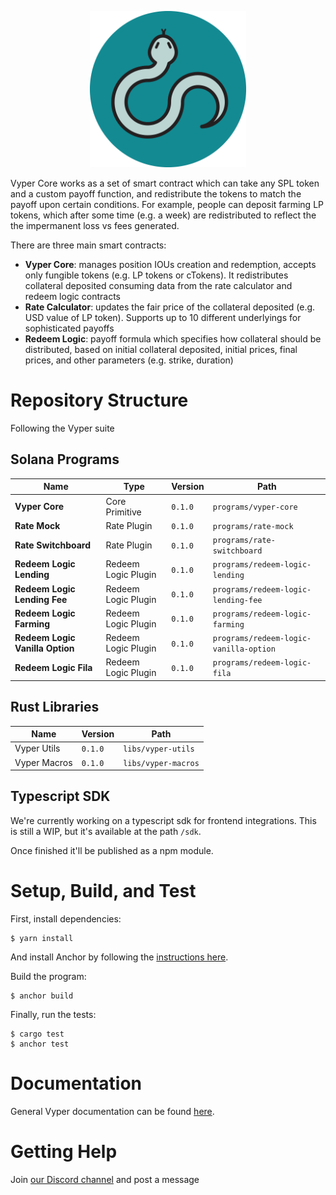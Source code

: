 <p align="center">
  <a href="https://vyperprotocol.io">
    <img alt="Vyper Protocol" src="https://github.com/vyper-protocol/branding/blob/main/medium-logo.png" width="250" />
  </a>
</p>

Vyper Core works as a set of smart contract which can take any SPL token and a custom payoff function, and redistribute the tokens to match the payoff upon certain conditions. For example, people can deposit farming LP tokens, which after some time (e.g. a week) are redistributed to reflect the the impermanent loss vs fees generated.

There are three main smart contracts:

- **Vyper Core**: manages position IOUs creation and redemption, accepts only fungible tokens (e.g. LP tokens or cTokens). It redistributes collateral deposited consuming data from the rate calculator and redeem logic contracts
- **Rate Calculator**: updates the fair price of the collateral deposited (e.g. USD value of LP token). Supports up to 10 different underlyings for sophisticated payoffs
- **Redeem Logic**: payoff formula which specifies how collateral should be distributed, based on initial collateral deposited, initial prices, final prices, and other parameters (e.g. strike, duration)

# Repository Structure

Following the Vyper suite

## Solana Programs

| Name                            | Type                | Version | Path                                   |
| ------------------------------- | ------------------- | ------- | -------------------------------------- |
| **Vyper Core**                  | Core Primitive      | `0.1.0` | `programs/vyper-core`                  |
| **Rate Mock**                   | Rate Plugin         | `0.1.0` | `programs/rate-mock`                   |
| **Rate Switchboard**            | Rate Plugin         | `0.1.0` | `programs/rate-switchboard`            |
| **Redeem Logic Lending**        | Redeem Logic Plugin | `0.1.0` | `programs/redeem-logic-lending`        |
| **Redeem Logic Lending Fee**    | Redeem Logic Plugin | `0.1.0` | `programs/redeem-logic-lending-fee`    |
| **Redeem Logic Farming**        | Redeem Logic Plugin | `0.1.0` | `programs/redeem-logic-farming`        |
| **Redeem Logic Vanilla Option** | Redeem Logic Plugin | `0.1.0` | `programs/redeem-logic-vanilla-option` |
| **Redeem Logic Fila**           | Redeem Logic Plugin | `0.1.0` | `programs/redeem-logic-fila`           |

## Rust Libraries

| Name         | Version | Path                |
| ------------ | ------- | ------------------- |
| Vyper Utils  | `0.1.0` | `libs/vyper-utils`  |
| Vyper Macros | `0.1.0` | `libs/vyper-macros` |

## Typescript SDK

We're currently working on a typescript sdk for frontend integrations. This is still a WIP, but it's available at the path `/sdk`.

Once finished it'll be published as a npm module.

# Setup, Build, and Test

First, install dependencies:

```
$ yarn install
```

And install Anchor by following the [instructions here](https://github.com/coral-xyz/anchor/blob/master/docs/src/getting-started/installation.md).

Build the program:

```
$ anchor build
```

Finally, run the tests:

```
$ cargo test
$ anchor test
```

# Documentation

General Vyper documentation can be found [here](https://docs.vyperprotocol.io/).

# Getting Help

Join [our Discord channel](https://discord.gg/KYaXgwetcK) and post a message
